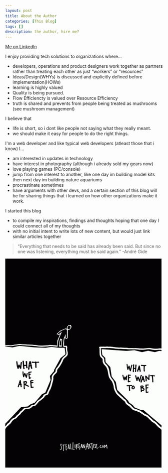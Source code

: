 ```yaml
---
layout: post
title: About the Author
categories: [This Blog]
tags: []
description: the author, hire me?
---
```


[Me on LinkedIn](https://ph.linkedin.com/in/mark-anthony-rosario?trk=profile-badge)

I enjoy providing tech solutions to organizations where…

* developers, operations and product designers work together as partners rather than treating each other as just “workers” or “resources”
* Ideas/Design(WHYs) is discussed and explicitly defined before implementation(HOWs)
* learning is highly valued
* Quality is being pursued.
* Flow Efficiencty is valued over Resource Efficiency
* truth is shared and prevents from people being treated as mushrooms (see mushroom management)

I believe that

* life is short, so i dont like people not saying what they really meant.
* we should make it easy for people to do the right things. 


I'm a web developer and like typical web developers  (atleast those that i know) I…

* am interested in updates in technology
* have interest in photography (although i already sold my gears now)
* love playing games (PC/console)
* jump from one interest to another, like one day im building model kits then next day im building nature aquariums
* procrastinate sometimes
* have arguments with other devs, and a certain section of this blog will be for sharing things that i learned on how other organizations make it work.

I started this blog
* to compile my inspirations, findings and thoughts
hoping that one day I could connect all of my thoughts
* with no initial intent to write lots of new content, but would just link similar articles together

> “Everything that needs to be said has already been said. But since no one was listening, everything must be said again.”
-André Gide

![steal_like_an_artist_art_by_austin_kleon.gif](/assets/postimages/steal_like_an_artist_art_by_austin_kleon.gif)
